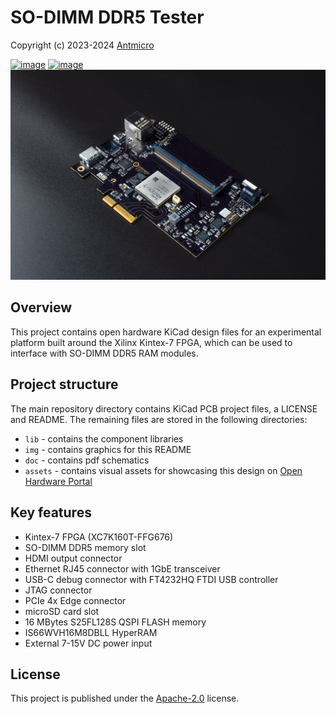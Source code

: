 # SO-DIMM DDR5 Tester

Copyright (c) 2023-2024 [Antmicro](https://antmicro.com)

[![image](https://img.shields.io/badge/View%20on-Antmicro%20Open%20Source%20Portal-332d37?style=flat-square)](https://opensource.antmicro.com/projects/sodimm-ddr5-tester/)
[![image](https://img.shields.io/badge/View%20on-Antmicro%20Open%20Hardware%20Portal-332d37?style=flat-square)](https://openhardware.antmicro.com/boards/sodimm-ddr5-tester/?tab=features)
![](img/so-dimm-ddr5-tester-rev.1.1.0-photo.jpg)

## Overview

This project contains open hardware KiCad design files for an experimental platform built around the Xilinx Kintex-7 FPGA, which can be used to interface with SO-DIMM DDR5 RAM modules.

## Project structure

The main repository directory contains KiCad PCB project files, a LICENSE and README.
The remaining files are stored in the following directories:

* `lib` - contains the component libraries
* `img` - contains graphics for this README
* `doc` - contains pdf schematics
* `assets` - contains visual assets for showcasing this design on [Open Hardware Portal](https://openhardware.antmicro.com)

## Key features

* Kintex-7 FPGA (XC7K160T-FFG676)
* SO-DIMM DDR5 memory slot
* HDMI output connector
* Ethernet RJ45 connector with 1GbE transceiver
* USB-C debug connector with FT4232HQ FTDI USB controller
* JTAG connector
* PCIe 4x Edge connector
* microSD card slot
* 16 MBytes S25FL128S QSPI FLASH memory
* IS66WVH16M8DBLL HyperRAM
* External 7-15V DC power input

## License

This project is published under the [Apache-2.0](LICENSE) license.
